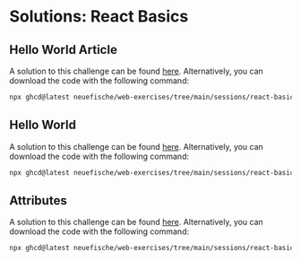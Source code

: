 # Solutions: React Basics

## Hello World Article

A solution to this challenge can be found [here](https://github.com/neuefische/web-exercises/tree/main/sessions/react-basics/hello-world-article_solution). Alternatively, you can download the code with the following command:

```bash
npx ghcd@latest neuefische/web-exercises/tree/main/sessions/react-basics/hello-world-article_solution
```

## Hello World

A solution to this challenge can be found [here](https://github.com/neuefische/web-exercises/tree/main/sessions/react-basics/hello-world_solution). Alternatively, you can download the code with the following command:

```bash
npx ghcd@latest neuefische/web-exercises/tree/main/sessions/react-basics/hello-world_solution
```

## Attributes

A solution to this challenge can be found [here](https://github.com/neuefische/web-exercises/tree/main/sessions/react-basics/attributes_solution). Alternatively, you can download the code with the following command:

```bash
npx ghcd@latest neuefische/web-exercises/tree/main/sessions/react-basics/attributes_solution
```
